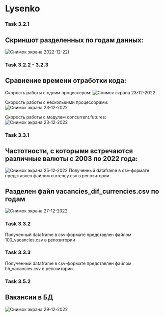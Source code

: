 # Lysenko

### Task 3.2.1

## Скриншот разделенных по годам данных:
![Снимок экрана 2022-12-22)](https://i.ibb.co/B67PqZZ/3-2-1.png)

### Task 3.2.2 - 3.2.3

## Сравнение времени отработки кода:
Скорость работы с одним процессером:
![Снимок экрана 23-12-2022](https://user-images.githubusercontent.com/117578934/209373623-02849337-b903-4f37-b700-15e0b86a5a2f.png)

Скорость работы с несколькими процессорами:
![Снимок экрана 23-12-2022](https://i.ibb.co/yFpsCfp/3-2-2.png)

Скорость работы с модулем concurrent.futures:
![Снимок экрана 23-12-2022](https://i.ibb.co/rkwL5sw/3-2-3.png)

### Task 3.3.1

## Частотности, с которыми встречаются различные валюты с 2003 по 2022 года:
![Снимок экрана 25-12-2022](https://i.ibb.co/0XLrMhq/3-3-1.png)
Полученный dataframe в csv-формате представлен файлом currency.csv в репозитории

## Разделен файл vacancies_dif_currencies.csv по годам
![Снимок экрана 27-12-2022](https://i.ibb.co/8YRkR4J/image-2022-12-27-17-55-02.png)

### Task 3.3.2

Полученный dataframe в csv-формате представлен файлом 100_vacancies.csv в репозитории

### Task 3.3.3

Полученный dataframe в csv-формате представлен файлом hh_vacancies.csv в репозитории

### Task 3.5.2

## Вакансии в БД
![Снимок экрана 29-12-2022](https://i.ibb.co/pRFkdrF/img.png)
